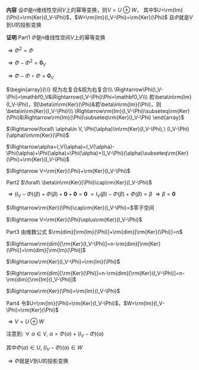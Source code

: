 **内容**
设$\Phi$是$n$维线性空间$V$上的幂等变换，则$V=U\oplus W$，
其中$U=\rm{Im}(\Phi)=\rm{Ker}(I_V-\Phi)$，$W=\rm{Im}(I_V-\Phi)=\rm{Ker}(\Phi)$
且$\Phi$就是$V$到$U$的投影变换

**证明**
Part1
$\Phi$是$n$维线性空间$V$上的幂等变换

$\Rightarrow\Phi^2=\Phi$

$\Rightarrow\Phi-\Phi^2=\mathbf0_V$

$\Rightarrow\Phi-\Phi\circ\Phi=\mathbf0_V$

$\begin{array}{l:l}
视为左复合&视为右复合\\\ 
\Rightarrow\Phi(I_V-\Phi)=\mathbf0_V&\Rightarrow(I_V-\Phi)\Phi=\mathbf0_V\\\ 
若\beta\in\rm{Im}(I_V-\Phi)，则\beta\in\rm{Ker}(\Phi)&若\beta\in\rm{Im}(\Phi)，则\beta\in\rm{Ker}(I_V-\Phi)\\\ 
\Rightarrow\rm{Im}(I_V-\Phi)\subseteq\rm{Ker}(\Phi)&\Rightarrow\rm{Im}(\Phi)\subseteq\rm{Ker}(I_V-\Phi)
\end{array}$

$\Rightarrow\forall\ \alpha\in V, \Phi(\alpha)\in\rm{Ker}(I_V-\Phi),\ (I_V-\Phi)(\alpha)\in\rm{Ker}(\Phi)$

$\Rightarrow\alpha=I_V(\alpha)=I_V(\alpha)-\Phi(\alpha)+\Phi(\alpha)=\Phi(\alpha)+(I_V-\Phi)(\alpha)\subseteq\rm{Ker}(\Phi)+\rm{Ker}(I_V-\Phi)$

$\Rightarrow V=\rm{Ker}(\Phi)+\rm{Ker}(I_V-\Phi)$

Part2
$\forall\ \beta\in\rm{Ker}(\Phi)\cap\rm{Ker}(I_V-\Phi)$

$\Rightarrow(I_V-\Phi)(\beta)+\Phi(\beta)+\mathbf0+\mathbf0=\mathbf0$
$=I_V(\beta)-\Phi(\beta)+\Phi(\beta)=\beta$
$\Rightarrow\beta=\mathbf0$

$\Rightarrow\rm{Ker}(\Phi)\cap\rm{Ker}(I_V-\Phi)=$零子空间

$\Rightarrow V=\rm{Ker}(\Phi)\oplus\rm{Ker}(I_V-\Phi)$

Part3
由维数公式 $\rm{dim}[\rm{Im}(\Phi)]+\rm{dim}[\rm{Ker}(\Phi)]=n$

$\Rightarrow\rm{dim}[\rm{Ker}(I_V-\Phi)]=n-\rm{dim}[\rm{Ker}(\Phi)]=\rm{dim}[\rm{Im}(\Phi)]$

$\Rightarrow\rm{Ker}(I_V-\Phi)=\rm{Im}(\Phi)$

$\Rightarrow\rm{dim}[\rm{Ker}(\Phi)]=n-\rm{dim}[\rm{Ker}(I_V-\Phi)]=n-\rm{dim}[\rm{Im}(I_V-\Phi)]$

$\Rightarrow\rm{Ker}(\Phi)=\rm{Im}(I_V-\Phi)$

Part4
令$U=\rm{Im}(\Phi)=\rm{Ker}(I_V-\Phi)$，$W=\rm{Im}(I_V-\Phi)=\rm{Ker}(\Phi)$

$\Rightarrow V=U\oplus W$

注意到: $\forall\ \alpha\in V,\ \alpha=\Phi(\alpha)+(I_V-\Phi)(\alpha)$

其中$\Phi(\alpha)\in U,\ (I_V-\Phi)(\alpha)\in W$

$\Rightarrow\Phi$就是$V$到$U$的投影变换
